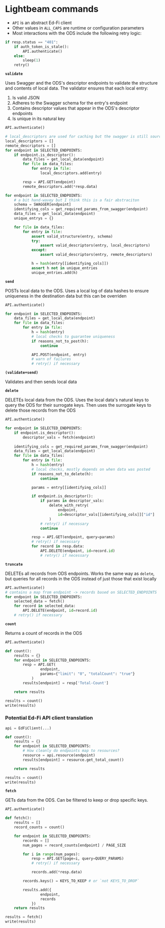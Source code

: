 # Lightbeam commands

  - `API` is an abstract Ed-Fi client
  - Other values in `ALL_CAPS` are runtime or configuration parameters
  - Most interactions with the ODS include the following retry logic:
```python
if resp.status == "401":
    if auth_token_is_stale():
        API.authenticate()
    else:
        sleep(1)
    retry()
```

**`validate`**

Uses Swagger and the ODS's descriptor endpoints to validate the structure and contents of local data. The validator ensures that each local entry:
  1. Is valid JSON
  2. Adheres to the Swagger schema for the entry's endpoint
  3. Contains descriptor values that appear in the ODS's descriptor endpoints
  4. Is unique in its natural key

```python
API.authenticate()

# local_descriptors are used for caching but the swagger is still source of truth
local_descriptors = []
remote_descriptors = []
for endpoint in SELECTED_ENDPOINTS:
    if endpoint.is_descriptor():
        data_files = get_local_data(endpoint)
        for file in data_files:
            for entry in file:
                local_descriptors.add(entry)

        resp = API.GET(endpoint)
        remote_descriptors.add(*resp.data)

for endpoint in SELECTED_ENDPOINTS:
    # a bit hand-wavey but I think this is a fair abstraciton
    schema = SWAGGER[endpoint]
    identifying_cols = get_required_params_from_swagger(endpoint)
    data_files = get_local_data(endpoint)
    unique_entrys = {}

    for file in data_files:
        for entry in file:
            assert valid_structure(entry, schema)
            try: 
                assert valid_descriptors(entry, local_descriptors)
            except:
                assert valid_descriptors(entry, remote_descriptors)

            h = hash(entry[[identifying_cols]])
            assert h not in unique_entries
            unique_entries.add(h)
```

**`send`**

POSTs local data to the ODS. Uses a local log of data hashes to ensure uniqueness in the destination data but this can be overriden

```python
API.authenticate()

for endpoint in SELECTED_ENDPOINTS:
    data_files = get_local_data(endpoint)
    for file in data_files:
        for entry in file:
            h = hash(entry)
            # local checks to guarantee uniqueness
            if reasons_not_to_post(h):
                continue

            API.POST(endpoint, entry)
            # warn of failures
            # retry() if necessary

```

**`(validate+send)`**

Validates and then sends local data

**`delete`**

DELETEs local data from the ODS. Uses the local data's natural keys to query the ODS for their surrogate keys. Then uses the surrogate keys to delete those records from the ODS

```python
API.authenticate()

for endpoint in SELECTED_ENDPOINTS:
    if endpoint.is_descriptor():
        descriptor_vals = fetch(endpoint)
    
    identifying_cols = get_required_params_from_swagger(endpoint)
    data_files = get_local_data(endpoint)
    for file in data_files:
        for entry in file:
            h = hash(entry)
            # local checks, mostly depends on when data was posted
            if reasons_not_to_delete(h):
                continue

            params = entry[[identifying_cols]]

            if endpoint.is_descriptor():
                if params in descriptor_vals:
                    delete_with_retry(
                        endpoint, 
                        id=descriptor_vals[[identifying_cols]]["id"]
                    )
                # retry() if necessary
                continue

            resp = API.GET(endpoint, query=params)
            # retry() if necessary
            for record in resp.data:
                API.DELETE(endpoint, id=record.id)
                # retry() if necessary

```

**`truncate`**

DELETEs all records from ODS endpoints. Works the same way as `delete`, but queries for all records in the ODS instead of just those that exist locally

```python
API.authenticate()
# contains a map from endpoint -> records based on SELECTED_ENDPOINTS
for endpoint in SELECTED_ENDPOINTS:
    selected_data = fetch()
    for record in selected_data:
        API.DELETE(endpoint, id=record.id)
    # retry() if necessary
```

**`count`**

Returns a count of records in the ODS

```python
API.authenticate()

def count():
    results = {}
    for endpoint in SELECTED_ENDPOINTS:
        resp = API.GET(
                endpoint,
                params={"limit": "0", "totalCount": "true"}
            )
        results[endpoint] = resp['Total-Count']

    return results

results = count()
write(results)
```

### Potential Ed-Fi API client translation

```python
api = EdFiClient(...)

def count():
    results = {}
    for endpoint in SELECTED_ENDPOINTS:
        # How cleanly do endpoints map to resources?
        resource = api.resource(endpoint)
        results[endpoint] = resource.get_total_count()

    return results

results = count()
write(results)
```

**`fetch`**

GETs data from the ODS. Can be filtered to keep or drop specific keys.

```python
API.authenticate()

def fetch():
    results = []
    record_counts = count()

    for endpoint in SELECTED_ENDPOINTS:
        records = []
        num_pages = record_counts[endpoint] / PAGE_SIZE

        for i in range(num_pages):
            resp = API.GET(page=i, query=QUERY_PARAMS)
            # retry() if necessary

            records.add(*resp.data)

        records.keys() = KEYS_TO_KEEP # or `not KEYS_TO_DROP`

        results.add({
                endpoint,
                records
            })
    return results

results = fetch()
write(results)
```